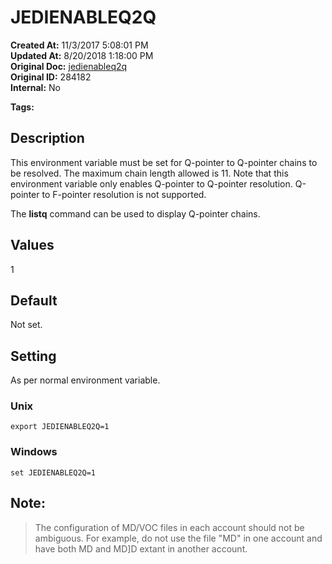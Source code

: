 # JEDIENABLEQ2Q

**Created At:** 11/3/2017 5:08:01 PM  
**Updated At:** 8/20/2018 1:18:00 PM  
**Original Doc:** [jedienableq2q](https://docs.jbase.com/41717-environment-variables/jedienableq2q)  
**Original ID:** 284182  
**Internal:** No  

**Tags:**
<badge text='pointer resolution' vertical='middle' />
<badge text='environment variables' vertical='middle' />

## Description

This environment variable must be set for Q-pointer to Q-pointer chains to be resolved. The maximum chain length allowed is 11. Note that this environment variable only enables Q-pointer to Q-pointer resolution. Q-pointer to F-pointer resolution is not supported.

The **listq** command can be used to display Q-pointer chains.

## Values

1

## 


## Default

Not set.

## 


## Setting

As per normal environment variable.

### Unix

```
export JEDIENABLEQ2Q=1
```

### Windows

```
set JEDIENABLEQ2Q=1
```



## Note: 


> The configuration of MD/VOC files in each account should not be ambiguous. For example, do not use the file "MD" in one account and have both MD and MD]D extant in another account.


